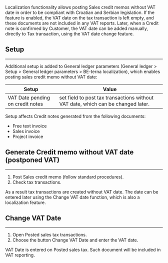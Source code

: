 

Localization functionality allows posting Sales credit memos without VAT date in order to be compliant with Croatian and Serbian legislation. If the feature is enabled, the VAT date on the tax transaction is left empty, and these documents are not included in any VAT reports. Later, when a Credit note is confirmed by Customer, the VAT date can be added manually, directly to Tax transaction, using the VAT date change feature. 

## **Setup**
---

Additional setup is added to General ledger parameters (General ledger > Setup > General ledger parameters > BE-terna localization), which enables posting sales credit memo without VAT date:

|Setup|Value|
|---|---|
|VAT Date pending on credit notes  | set field to post tax transactions without VAT date, which can be changed later. |



Setup affects Credit notes generated from the following documents:  
 - Free text invoice 
 - Sales invoice 
 - Project invoice 

## **Generate Credit memo without VAT date (postponed VAT)** 
---

1. Post Sales credit memo (follow standard procedures).
2. Check tax transactions.

As a result tax transactions are created without VAT date. The date can be entered later using the Change VAT date function, which is also a localization feature.  

## **Change VAT Date**
---

1. Open Posted sales tax transactions.
2. Choose the button Change VAT Date and enter the VAT date.

VAT Date is entered on Posted sales tax. Such document will be included in VAT reporting.



